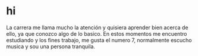 # hi
La carrera me llama mucho la atención y quisiera aprender bien acerca de ello, ya que conozco algo de lo basico.
En estos momentos me encuentro estudiando y los fines trabajo, me gusta el numero 7, normalmente escucho musica y sou una persona tranquila.


